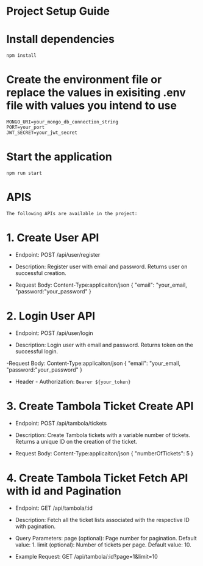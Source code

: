# Project Setup Guide

# Install dependencies
    npm install

# Create the environment file or replace the values in exisiting .env file with values you intend to use
    MONGO_URI=your_mongo_db_connection_string
    PORT=your_port
    JWT_SECRET=your_jwt_secret

# Start the application
    npm run start

# APIS

    The following APIs are available in the project:

# 1. Create User API

- Endpoint: POST /api/user/register

- Description: Register user with email and password. Returns user on successful creation.
- Request Body:
    Content-Type:applicaiton/json
    {
    "email": "your_email,
    "password:"your_password"
    }

# 2. Login User API

- Endpoint: POST /api/user/login

- Description: Login user with email and password. Returns token on the successful login.

-Request Body:
    Content-Type:applicaiton/json
    {
    "email": "your_email,
    "password:"your_password"
    }
- Header - Authorization: `Bearer ${your_token}`

# 3. Create Tambola Ticket Create API

- Endpoint: POST /api/tambola/tickets

- Description: Create Tambola tickets with a variable number of tickets. Returns a unique ID on the creation of the ticket.

- Request Body:
    Content-Type:applicaiton/json
    {
    "numberOfTickets": 5
    }

# 4. Create Tambola Ticket Fetch API with id and Pagination

- Endpoint: GET /api/tambola/:id

- Description: Fetch all the ticket lists associated with the respective ID with pagination.

- Query Parameters:
    page (optional): Page number for pagination. Default value: 1.
    limit (optional): Number of tickets per page. Default value: 10.

- Example Request:
    GET /api/tambola/:id?page=1&limit=10
